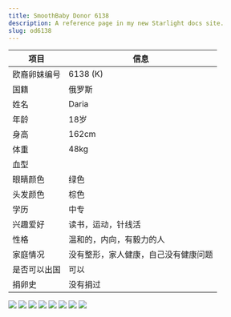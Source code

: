 ```yaml
---
title: SmoothBaby Donor 6138
description: A reference page in my new Starlight docs site.
slug: od6138
---
```


| 项目 | 信息 |
| --- | --- |
| 欧裔卵妹编号 | 6138 (K) |
| 国籍 | 俄罗斯 |
| 姓名 | Daria |
| 年龄 | 18岁 |
| 身高 | 162cm |
| 体重 | 48kg |
| 血型 |  |
| 眼睛颜色 | 绿色 |
| 头发颜色 | 棕色 |
| 学历 | 中专 |
| 兴趣爱好 | 读书，运动，针线活 |
| 性格 | 温和的，内向，有毅力的人 |
| 家庭情况 | 没有整形，家人健康，自己没有健康问题 |
| 是否可以出国 | 可以 |
| 捐卵史 | 没有捐过 |

![](media/6138-1.jpg)
![](media/6138-2.jpg)
![](media/6138-3.jpg)
![](media/6138-4.jpg)
![](media/6138-5.jpg)
![](media/6138-6.jpg)
![](media/6138-7.jpg)
![](media/6138-8.jpg)
